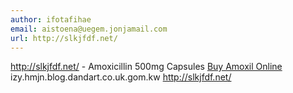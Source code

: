 ```yaml
---
author: ifotafihae
email: aistoena@uegem.jonjamail.com
url: http://slkjfdf.net/
---
```


http://slkjfdf.net/ - Amoxicillin 500mg Capsules <a href="http://slkjfdf.net/">Buy Amoxil Online</a> izy.hmjn.blog.dandart.co.uk.gom.kw http://slkjfdf.net/
